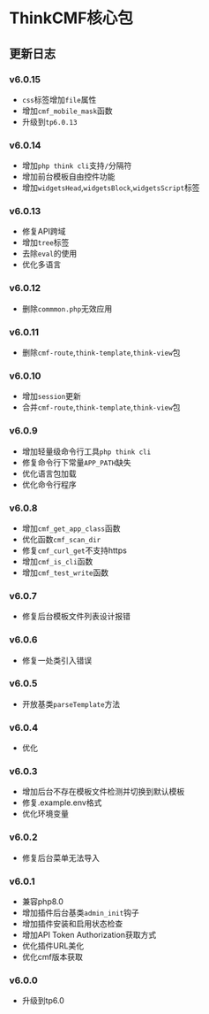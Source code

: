 # ThinkCMF核心包

## 更新日志
### v6.0.15
* `css`标签增加`file`属性
* 增加`cmf_mobile_mask`函数
* 升级到`tp6.0.13`

### v6.0.14
* 增加`php think cli`支持`/`分隔符
* 增加前台模板自由控件功能
* 增加`widgetsHead`,`widgetsBlock`,`widgetsScript`标签

### v6.0.13
* 修复API跨域
* 增加`tree`标签
* 去除`eval`的使用
* 优化多语言

### v6.0.12
* 删除`commmon.php`无效应用

### v6.0.11
* 删除`cmf-route`,`think-template`,`think-view`包

### v6.0.10
* 增加`session`更新
* 合并`cmf-route`,`think-template`,`think-view`包

### v6.0.9
* 增加轻量级命令行工具`php think cli`
* 修复命令行下常量`APP_PATH`缺失
* 优化语言包加载
* 优化命令行程序

### v6.0.8
* 增加`cmf_get_app_class`函数
* 优化函数`cmf_scan_dir`
* 修复`cmf_curl_get`不支持https
* 增加`cmf_is_cli`函数
* 增加`cmf_test_write`函数

### v6.0.7
* 修复后台模板文件列表设计报错

### v6.0.6
* 修复一处类引入错误

### v6.0.5
* 开放基类`parseTemplate`方法

### v6.0.4
* 优化

### v6.0.3
* 增加后台不存在模板文件检测并切换到默认模板
* 修复.example.env格式
* 优化环境变量

### v6.0.2
* 修复后台菜单无法导入

### v6.0.1
* 兼容php8.0
* 增加插件后台基类`admin_init`钩子
* 增加插件安装和启用状态检查
* 增加API Token Authorization获取方式
* 优化插件URL美化
* 优化cmf版本获取

### v6.0.0
* 升级到tp6.0



